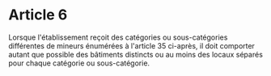 # Article 6

Lorsque l'établissement reçoit des catégories ou sous-catégories différentes de mineurs énumérées à l'article 35 ci-après, il doit comporter autant que possible des bâtiments distincts ou au moins des locaux séparés pour chaque catégorie ou sous-catégorie.
